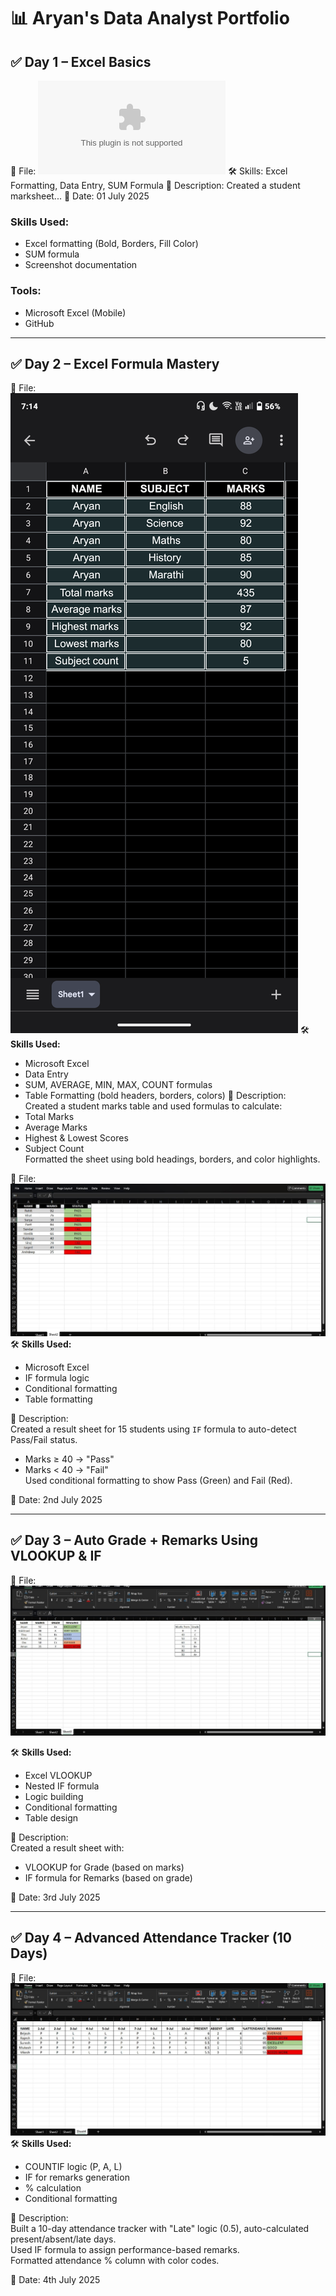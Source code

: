 # 📊 Aryan's Data Analyst Portfolio

## ✅ Day 1 – Excel Basics

📁 File: ![Day 1 Screenshot](./Aryan_Excel_day1_project.xls)
🛠️ Skills: Excel Formatting, Data Entry, SUM Formula
📝 Description: Created a student marksheet...
📅 Date: 01 July 2025
### Skills Used:
- Excel formatting (Bold, Borders, Fill Color)
- SUM formula
- Screenshot documentation

### Tools:
- Microsoft Excel (Mobile)
- GitHub


---

## ✅ Day 2 – Excel Formula Mastery

📁 File: ![Day 2 Screenshot](./Excelpractice2.png) 
🛠️ **Skills Used:**
- Microsoft Excel
- Data Entry
- SUM, AVERAGE, MIN, MAX, COUNT formulas
- Table Formatting (bold headers, borders, colors)
📝 Description:  
Created a student marks table and used formulas to calculate:
- Total Marks
- Average Marks
- Highest & Lowest Scores
- Subject Count  
Formatted the sheet using bold headings, borders, and color highlights.

📁 File: ![Day 2 Screenshot](./IF_FORMULA_RESULTS.jpg)
🛠️ **Skills Used:**
- Microsoft Excel
- IF formula logic
- Conditional formatting
- Table formatting

📝 Description:  
Created a result sheet for 15 students using `IF` formula to auto-detect Pass/Fail status.  
- Marks ≥ 40 → "Pass"  
- Marks < 40 → "Fail"  
Used conditional formatting to show Pass (Green) and Fail (Red).

📅 Date: 2nd July 2025

---

## ✅ Day 3 – Auto Grade + Remarks Using VLOOKUP & IF

📁 File: ![Day 2 Screenshot](./VLOOKUP_PRACTICE.jpg)

🛠️ **Skills Used:**
- Excel VLOOKUP
- Nested IF formula
- Logic building
- Conditional formatting
- Table design

📝 Description:  
Created a result sheet with:
- VLOOKUP for Grade (based on marks)
- IF formula for Remarks (based on grade)

📅 Date: 3rd July 2025


---

## ✅ Day 4 – Advanced Attendance Tracker (10 Days)

📁 File: ![Day 4 Screenshot](./ATTENDANCE_TRACKER_10DAYS.jpg)
🛠️ **Skills Used:**
- COUNTIF logic (P, A, L)
- IF for remarks generation
- % calculation
- Conditional formatting

📝 Description:  
Built a 10-day attendance tracker with "Late" logic (0.5), auto-calculated present/absent/late days.  
Used IF formula to assign performance-based remarks.  
Formatted attendance % column with color codes.

📅 Date: 4th July 2025


